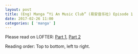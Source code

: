 ```yaml
---
layout: post
title: (Eng) Manga “Yi An Music Club” (易安音乐社) Episode 1
date: 2017-02-26 11:00
categories: [ 'manga' ]
---
```


Please read on LOFTER: [Part 1](http://quadrifolium.lofter.com/post/1d4edd3a_e6ae1d3), [Part 2](http://quadrifolium.lofter.com/post/1d4edd3a_e6ae1d5)

Reading order: Top to bottom, left to right.

